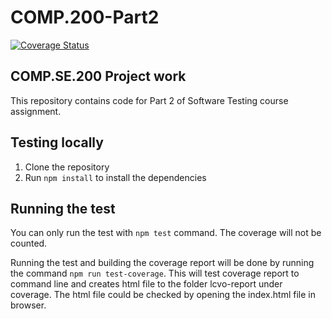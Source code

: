 # COMP.200-Part2

[![Coverage Status](https://coveralls.io/repos/github/saarineriku/COMP.200-Part2/badge.svg?branch=main)](https://coveralls.io/github/saarineriku/COMP.200-Part2?branch=main)

## COMP.SE.200 Project work

This repository contains code for Part 2 of Software Testing course assignment.

## Testing locally

1. Clone the repository
2. Run `npm install` to install the dependencies

## Running the test

You can only run the test with `npm test` command. The coverage will not be counted.

Running the test and building the coverage report will be done by running the command `npm run test-coverage`. This will test coverage report to command line and creates html file to the folder lcvo-report under coverage. The html file could be checked by opening the index.html file in browser.


